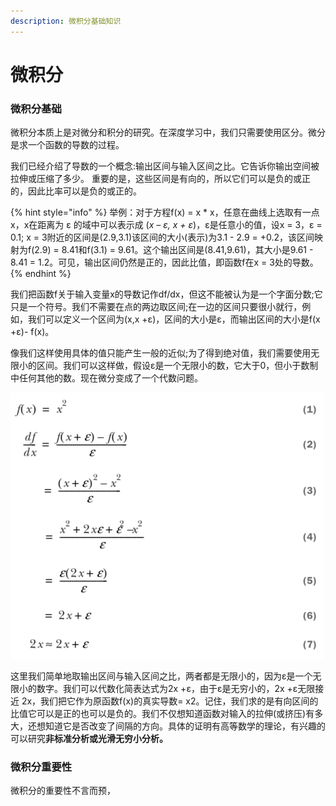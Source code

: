 ```yaml
---
description: 微积分基础知识
---
```


# 微积分

### 微积分基础

微积分本质上是对微分和积分的研究。在深度学习中，我们只需要使用区分。微分是求一个函数的导数的过程。

我们已经介绍了导数的一个概念:输出区间与输入区间之比。它告诉你输出空间被拉伸或压缩了多少。 重要的是，这些区间是有向的，所以它们可以是负的或正的，因此比率可以是负的或正的。

{% hint style="info" %}
举例：对于方程f\(x\) = x \* x，任意在曲线上选取有一点x，x在距离为 ε 的域中可以表示成 \(_x – ε, x + ε_\)，ε是任意小的值，设x = 3，ε = 0.1; x = 3附近的区间是\(2.9,3.1\)该区间的大小\(表示\)为3.1 - 2.9 = +0.2，该区间映射为f\(2.9\) = 8.41和f\(3.1\) = 9.61。这个输出区间是\(8.41,9.61\)，其大小是9.61 - 8.41 = 1.2。可见，输出区间仍然是正的，因此比值，即函数f在x = 3处的导数。
{% endhint %}

我们把函数f关于输入变量x的导数记作df/dx，但这不能被认为是一个字面分数;它只是一个符号。我们不需要在点的两边取区间;在一边的区间只要很小就行，例如，我们可以定义一个区间为\(x,x +ε\)，区间的大小是ε，而输出区间的大小是f\(x +ε\)- f\(x\)。

像我们这样使用具体的值只能产生一般的近似;为了得到绝对值，我们需要使用无限小的区间。我们可以这样做，假设ε是一个无限小的数，它大于0，但小于数制中任何其他的数。现在微分变成了一个代数问题。

![&#x5FAE;&#x5206;&#x8F6C;&#x6362;&#x6210;&#x4EE3;&#x6570;&#x95EE;&#x9898;](../../.gitbook/assets/image%20%2811%29.png)

这里我们简单地取输出区间与输入区间之比，两者都是无限小的，因为ε是一个无限小的数字。我们可以代数化简表达式为2x +ε，由于ε是无穷小的，2x +ε无限接近 2x，我们把它作为原函数f\(x\)的真实导数= x2。记住，我们求的是有向区间的比值它可以是正的也可以是负的。我们不仅想知道函数对输入的拉伸\(或挤压\)有多大，还想知道它是否改变了间隔的方向。具体的证明有高等数学的理论，有兴趣的可以研究**非标准分析或光滑无穷小分析。**

### 微积分重要性

微积分的重要性不言而预，





